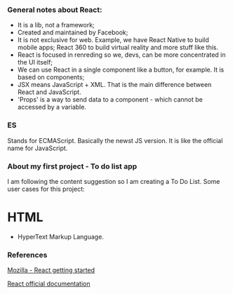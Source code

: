 ### General notes about React:

- It is a lib, not a framework;
- Created and maintained by Facebook;
- It is not exclusive for web. Example, we have React Native to build mobile apps; React 360 to build virtual reality and more stuff like this.
- React is focused in renreding so we, devs, can be more concentrated in the UI itself;
- We can use React in a single component like a button, for example. It is based on components;
- JSX means JavaScript + XML. That is the main difference between React and JavaScript.
- 'Props' is a way to send data to a component - which cannot be accessed by a variable.

### ES
Stands for ECMAScript. Basically the newst JS version. It is like the official name for JavaScript.

### About my first project - To do list app

I am following the content suggestion so I am creating a To Do List. Some user cases for this project:


# HTML
- HyperText Markup Language.

### References
[Mozilla - React getting started](https://developer.mozilla.org/pt-BR/docs/Learn/Tools_and_testing/Client-side_JavaScript_frameworks/React_getting_started)

[React official documentation](https://react.dev/learn)